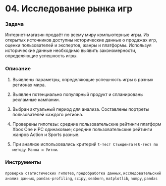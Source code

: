 # 04. Исследование рынка игр

### Задача

Интернет-магазин продаёт по всему миру компьютерные игры. Из открытых источников доступны исторические данные о продажах игр, оценки пользователей и экспертов, жанры и платформы. Используя исторические данные необходимо выявить закономерности, определяющие успешность игры.

### Описание

1. Выявлены параметры, определяющие успешность игры в разных регионах мира. 

2. Выявлен потенциально популярный продукт и спланированы рекламные кампании.

3. Выбран актуальный период для анализа. Составлены портреты пользователей каждого региона. 

4. Проверены гипотезы: средние пользовательские рейтинги платформ Xbox One и PC одинаковые; средние пользовательские рейтинги жанров Action и Sports разные. 

5. При анализе использовались критерий `t-тест Стьюдента` и `U-тест по методу Манна и Уитни`.

### Инструменты

`проверка статистических гипотез`, `предобработка данных`, `исследовательский анализ данных`, `pandas-profiling`, `scipy`, `seaborn`, `matplotlib`, `numpy`, `pandas`
